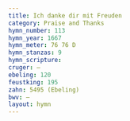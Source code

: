 ```yaml
---
title: Ich danke dir mit Freuden
category: Praise and Thanks
hymn_number: 113
hymn_year: 1667
hymn_meter: 76 76 D
hymn_stanzas: 9
hymn_scripture: 
cruger: —
ebeling: 120
feustking: 195
zahn: 5495 (Ebeling)
bwv: —
layout: hymn
---
```

<br>

